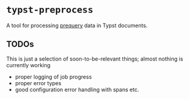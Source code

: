 # `typst-preprocess`

A tool for processing [prequery](https://typst.app/universe/package/prequery) data in Typst documents.

## TODOs

This is just a selection of soon-to-be-relevant things; almost nothing is currently working

- proper logging of job progress
- proper error types
- good configuration error handling with spans etc.

